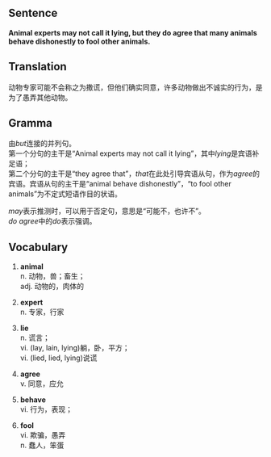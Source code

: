 ## Sentence

**Animal experts may not call it lying, but they do agree that many animals behave dishonestly to fool other animals.**

## Translation

动物专家可能不会称之为撒谎，但他们确实同意，许多动物做出不诚实的行为，是为了愚弄其他动物。    

## Gramma     

由*but*连接的并列句。     
第一个分句的主干是“Animal experts may not call it lying”，其中*lying*是宾语补足语；      
第二个分句的主干是“they agree that”，*that*在此处引导宾语从句，作为*agree*的宾语。宾语从句的主干是“animal behave dishonestly”，“to fool other animals”为不定式短语作目的状语。     

*may*表示推测时，可以用于否定句，意思是“可能不，也许不”。      
*do agree*中的*do*表示强调。     


## Vocabulary   

1. **animal**     
n. 动物，兽；畜生；     
adj. 动物的，肉体的       

2. **expert**      
n. 专家，行家       

3. **lie**       
n. 谎言；      
vi. (lay, lain, lying)躺，卧，平方；     
vi. (lied, lied, lying)说谎       

4. **agree**      
v. 同意，应允       

5. **behave**       
vi. 行为，表现；      

6. **fool**      
vi. 欺骗，愚弄     
n. 蠢人，笨蛋       




